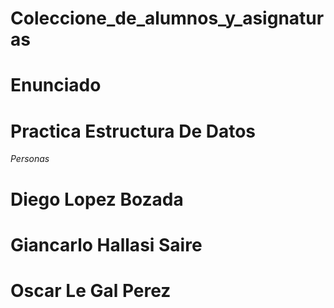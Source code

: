 # Coleccione_de_alumnos_y_asignaturas

# Enunciado

# Practica Estructura De Datos 

*Personas*

# Diego Lopez Bozada
# Giancarlo Hallasi Saire
# Oscar Le Gal Perez 
